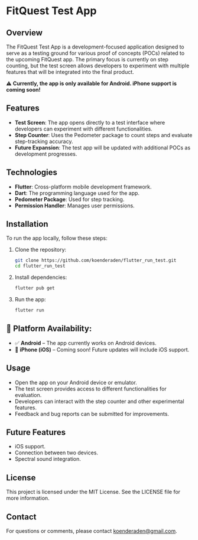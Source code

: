 # FitQuest Test App

## Overview
The FitQuest Test App is a development-focused application designed to serve as a testing ground for various proof of concepts (POCs) related to the upcoming FitQuest app. The primary focus is currently on step counting, but the test screen allows developers to experiment with multiple features that will be integrated into the final product.

⚠️ **Currently, the app is only available for Android. iPhone support is coming soon!**

## Features
- **Test Screen**: The app opens directly to a test interface where developers can experiment with different functionalities.
- **Step Counter**: Uses the Pedometer package to count steps and evaluate step-tracking accuracy.
- **Future Expansion**: The test app will be updated with additional POCs as development progresses.

## Technologies
- **Flutter**: Cross-platform mobile development framework.
- **Dart**: The programming language used for the app.
- **Pedometer Package**: Used for step tracking.
- **Permission Handler**: Manages user permissions.

## Installation
To run the app locally, follow these steps:

1. Clone the repository:
   ```bash
   git clone https://github.com/koenderaden/flutter_run_test.git
   cd flutter_run_test
   ```

2. Install dependencies:
   ```bash
   flutter pub get
   ```

3. Run the app:
   ```bash
   flutter run
   ```

## 📱 Platform Availability:
- ✅ **Android** – The app currently works on Android devices.
- 🚧 **iPhone (iOS)** – Coming soon! Future updates will include iOS support.

## Usage
- Open the app on your Android device or emulator.
- The test screen provides access to different functionalities for evaluation.
- Developers can interact with the step counter and other experimental features.
- Feedback and bug reports can be submitted for improvements.

## Future Features
- iOS support.
- Connection between two devices.
- Spectral sound integration.

## License
This project is licensed under the MIT License. See the LICENSE file for more information.

## Contact
For questions or comments, please contact [koenderaden@gmail.com](mailto:koenderaden@gmail.com).